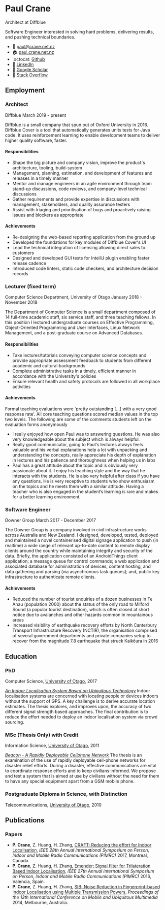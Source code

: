 # Paul Crane

Architect at Diffblue 

Software Engineer interested in solving hard problems, delivering results, and pushing technical boundaries.

- :email: [paul@crane.net.nz](mailto:paul@crane.net.nz)
- :house: [paul.crane.net.nz](https://paul.crane.net.nz)
- :octocat: [Github](https://github.com/pcrane)
- :office: [LinkedIn](https://www.linkedin.com/in/paulscrane/)
- :book: [Google Scholar](https://scholar.google.co.nz/citations?user=kjrHeXQAAAAJ)
- :raising_hand: [Stack Overflow](https://stackoverflow.com/users/8884278/paul-crane)

## Employment

### Architect
Diffblue
March 2019 - present

Diffblue is a small company that spun out of Oxford University in 2016. Diffblue Cover is a tool that automatically generates units tests for Java code. It uses reinforcement learning to enable development teams to deliver higher quality software, faster.

#### Responsibilities

* Shape the big picture and company vision, improve the product's architecture, tooling, build-system
* Management, planning, estimation, and development of features and releases in a timely manner
* Mentor and manage engineers in an agile environment through team stand-up discussions, code reviews, and company-level technical discussions
* Gather requirements and provide expertise in discussions with management, stakeholders, and quality assurance testers
* Assist with triaging and prioritisation of bugs and proactively raising issues and blockers as appropriate

#### Achievements

* Re-designing the web-based reporting application from the ground up
* Developed the foundations for key modules of Diffblue Cover's UI
* Lead the technical integration of licensing allowing direct sales to customers
* Designed and developed GUI tests for IntelliJ plugin enabling faster release cadence
* Introduced code linters, static code checkers, and architecture decision records

### Lecturer (fixed term)
Computer Science Department, University of Otago
January 2018 - November 2018

The Department of Computer Science is a small department composed of 14 full-time academic staff, six service staff, and three teaching fellows. In this position I lectured undergraduate courses on Effective Programming, Object-Oriented Programming and User Interfaces, Linux Network Management, and a post-graduate course on Advanced Databases.

#### Responsibilities

* Take lectures/tutorials conveying computer science concepts and provide appropriate assessment feedback to students from different academic and cultural backgrounds
* Complete administrative tasks in a timely, efficient manner in accordance with the University's policies
* Ensure relevant health and safety protocols are followed in all workplace activities

#### Achievements

Formal teaching evaluations were 'pretty outstanding [...] with a very good response rate'. All core teaching questions scored median values in the top two levels. The following are some of the comments students left on the evaluation forms anonymously

* I really enjoyed how open Paul was to answering questions. He was also very knowledgeable about the subject which is always helpful.
* Really good communicator, going to Paul's lectures always feels valuable and his verbal explanations help a lot with unpacking and understanding the concepts, really appreciate his depth of explanation in lectures and his patience and thoroughness when helping us in labs
* Paul has a great attitude about the topic and is obviously very passionate about it. I enjoy his teaching style and the way that he interacts with the students. He is also very helpful after class if you have any questions. He is very receptive to students who show enthusiasm on the topics and he meets them with a similar attitude. Having a teacher who is also engaged in the student’s learning is rare and makes for a better learning environment.

### Software Engineer
Downer Group
March 2017 - December 2017

The Downer Group is a company involved in civil infrastructure works across Australia and New Zealand. I designed, developed, tested, deployed and maintained a novel containerised digital signage application to push (in realtime) a wide range of relevant up-to-date content to remote display clients around the country while maintaining integrity and security of the data. Briefly, the application consisted of an AndroidThings client application; a message queue for control commands; a web application and associated database for administration of devices, content hosting, and data gathering and parsing (via asynchronous task queues); and, public key infrastructure to authenticate remote clients.

#### Achievements

* Reduced the number of tourist enquiries of a dozen businesses in Te Anau (population 2000) about the status of the only road to Milford Sound (a popular tourist destination), which is often closed at short notice due to avalanches and other hazards common in mountainous areas
* Increased visibility of earthquake recovery efforts by North Canterbury Transport Infrastructure Recovery (NCTIR), the organisation comprised of several government departments and private companies setup to recover from the magnitude 7.8 earthquake that struck Kaikōura in 2016

## Education

### PhD 
Computer Science, [University of Otago](http://cs.otago.ac.nz), 2017

_[An Indoor Localisation System Based on Ubiquitous Technology](http://hdl.handle.net/10523/7564)_
Indoor localisation systems are concerned with locating people or devices indoors without the support of GPS. A key challenge is to derive accurate location estimates. The thesis explores, and improves upon, the accuracy of two different signal strength based approaches. The final contribution is to reduce the effort needed to deploy an indoor localisation system via crowd sourcing.

### MSc (Thesis Only) with Credit 
Information Science, [University of Otago](http://www.otago.ac.nz/info-science/), 2011

_[Beacon - A Rapidly Deployable Cellphone Network](http://hdl.handle.net/10523/2267)_
The thesis is an examination of the use of rapidly deployable cell-phone networks for disaster relief efforts. During a disaster, effective communications are vital to coordinate response efforts and to keep civilians informed. We propose and test a system that is aimed at use by civilians without the need for them to have any special equipment apart from a GSM mobile phone.

### Postgraduate Diploma in Science, with Distinction 
Telecommunications, [University of Otago](http://www.telecom.otago.ac.nz), 2010


## Publications
### Papers
- **P. Crane**, Z. Huang, H. Zhang, [CRAFT: Reducing the effort for Indoor Localisation](https://paul.crane.net.nz/publications/pimrc2017/pimrc2017.pdf), _IEEE 28th Annual International Symposium on Person, Indoor and Mobile Radio Communications (PIMRC)_ 2017, Montreal, Canada.
- **P. Crane**, Z. Huang, H. Zhang, [Emender: Signal filter for Trilateration Based Indoor Localisation](https://paul.crane.net.nz/publications/pimrc2016/pimrc2016.pdf), _IEEE 27th Annual International Symposium on Person, Indoor and Mobile Radio Communications (PIMRC)_ 2016, Valencia, Spain.
- **P. Crane**, Z. Huang, H. Zhang, [SIB: Noise Reduction in Fingerprint-based Indoor Localisation using Multiple Transmission Powers](https://paul.crane.net.nz/publications/mum2014/mum2014.pdf), _Proceedings of the 13th International Conference on Mobile and Ubiquitous Multimedia_ 2014, Melbourne, Australia.
